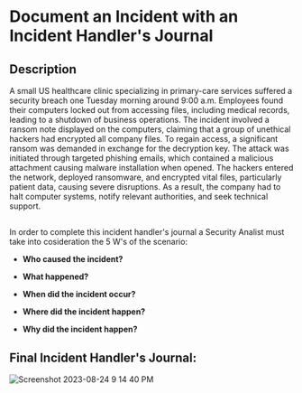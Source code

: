 <h1>Document an Incident with an Incident Handler's Journal</h2> 


<h2>Description</h2>
A small US healthcare clinic specializing in primary-care services suffered a security breach one Tuesday morning around 9:00 a.m. Employees found their computers locked out from accessing files, including medical records, leading to a shutdown of business operations. The incident involved a ransom note displayed on the computers, claiming that a group of unethical hackers had encrypted all company files. To regain access, a significant ransom was demanded in exchange for the decryption key. The attack was initiated through targeted phishing emails, which contained a malicious attachment causing malware installation when opened. The hackers entered the network, deployed ransomware, and encrypted vital files, particularly patient data, causing severe disruptions. As a result, the company had to halt computer systems, notify relevant authorities, and seek technical support.

  




<h2> </h2>





 In order to complete this incident handler's journal a Security Analist must take into cosideration the 5 W's of the scenario:

- <b>Who caused the incident?</b> 

- <b>What happened?</b> 

- <b> When did the incident occur?</b> 

- <b> Where did the incident happen?</b> 

- <b> Why did the incident happen?</b>

<h2>Final Incident Handler's Journal:</h2>


![Screenshot 2023-08-24 9 14 40 PM](https://github.com/mmedinabet/Document-an-incident-with-an-incident-handler-s-journal/assets/142737434/b9ebe2e2-7b12-457b-b29d-ec42534c3b9d)



